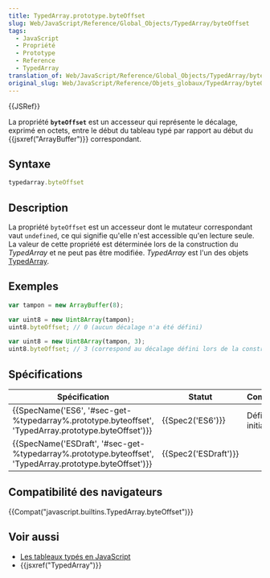 ```yaml
---
title: TypedArray.prototype.byteOffset
slug: Web/JavaScript/Reference/Global_Objects/TypedArray/byteOffset
tags:
  - JavaScript
  - Propriété
  - Prototype
  - Reference
  - TypedArray
translation_of: Web/JavaScript/Reference/Global_Objects/TypedArray/byteOffset
original_slug: Web/JavaScript/Reference/Objets_globaux/TypedArray/byteOffset
---
```

{{JSRef}}

La propriété **`byteOffset`** est un accesseur qui représente le décalage, exprimé en octets, entre le début du tableau typé par rapport au début du {{jsxref("ArrayBuffer")}} correspondant.

## Syntaxe

```js
typedarray.byteOffset
```

## Description

La propriété `byteOffset` est un accesseur dont le mutateur correspondant vaut `undefined`, ce qui signifie qu'elle n'est accessible qu'en lecture seule. La valeur de cette propriété est déterminée lors de la construction du _TypedArray_ et ne peut pas être modifiée. _TypedArray_ est l'un des objets [TypedArray](/fr/docs/Web/JavaScript/Reference/Objets_globaux/TypedArray#Les_objets_TypedArray).

## Exemples

```js
var tampon = new ArrayBuffer(8);

var uint8 = new Uint8Array(tampon);
uint8.byteOffset; // 0 (aucun décalage n'a été défini)

var uint8 = new Uint8Array(tampon, 3);
uint8.byteOffset; // 3 (correspond au décalage défini lors de la construction du Uint8Array)
```

## Spécifications

| Spécification                                                                                                                                | Statut                       | Commentaires         |
| -------------------------------------------------------------------------------------------------------------------------------------------- | ---------------------------- | -------------------- |
| {{SpecName('ES6', '#sec-get-%typedarray%.prototype.byteoffset', 'TypedArray.prototype.byteOffset')}}         | {{Spec2('ES6')}}         | Définition initiale. |
| {{SpecName('ESDraft', '#sec-get-%typedarray%.prototype.byteoffset', 'TypedArray.prototype.byteOffset')}} | {{Spec2('ESDraft')}} |                      |

## Compatibilité des navigateurs

{{Compat("javascript.builtins.TypedArray.byteOffset")}}

## Voir aussi

- [Les tableaux typés en JavaScript](/fr/docs/Web/JavaScript/Tableaux_typés)
- {{jsxref("TypedArray")}}
